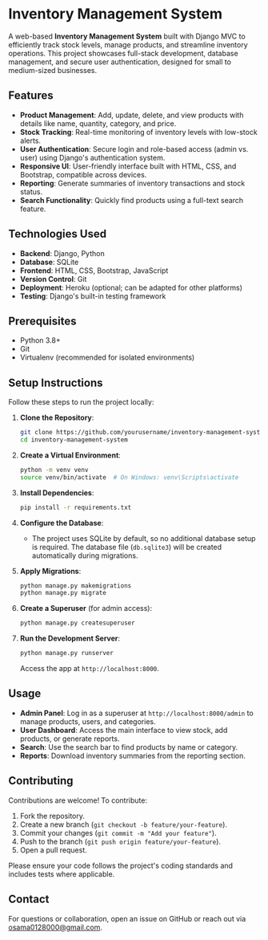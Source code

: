 # Inventory Management System

A web-based **Inventory Management System** built with Django MVC to efficiently track stock levels, manage products, and streamline inventory operations. This project showcases full-stack development, database management, and secure user authentication, designed for small to medium-sized businesses.

## Features

- **Product Management**: Add, update, delete, and view products with details like name, quantity, category, and price.
- **Stock Tracking**: Real-time monitoring of inventory levels with low-stock alerts.
- **User Authentication**: Secure login and role-based access (admin vs. user) using Django's authentication system.
- **Responsive UI**: User-friendly interface built with HTML, CSS, and Bootstrap, compatible across devices.
- **Reporting**: Generate summaries of inventory transactions and stock status.
- **Search Functionality**: Quickly find products using a full-text search feature.

## Technologies Used

- **Backend**: Django, Python
- **Database**: SQLite
- **Frontend**: HTML, CSS, Bootstrap, JavaScript
- **Version Control**: Git
- **Deployment**: Heroku (optional; can be adapted for other platforms)
- **Testing**: Django's built-in testing framework

## Prerequisites

- Python 3.8+
- Git
- Virtualenv (recommended for isolated environments)

## Setup Instructions

Follow these steps to run the project locally:

1. **Clone the Repository**:

   ```bash
   git clone https://github.com/yourusername/inventory-management-system.git
   cd inventory-management-system
   ```

2. **Create a Virtual Environment**:

   ```bash
   python -m venv venv
   source venv/bin/activate  # On Windows: venv\Scripts\activate
   ```

3. **Install Dependencies**:

   ```bash
   pip install -r requirements.txt
   ```

4. **Configure the Database**:

   - The project uses SQLite by default, so no additional database setup is required. The database file (`db.sqlite3`) will be created automatically during migrations.

5. **Apply Migrations**:

   ```bash
   python manage.py makemigrations
   python manage.py migrate
   ```

6. **Create a Superuser** (for admin access):

   ```bash
   python manage.py createsuperuser
   ```

7. **Run the Development Server**:

   ```bash
   python manage.py runserver
   ```

   Access the app at `http://localhost:8000`.

## Usage

- **Admin Panel**: Log in as a superuser at `http://localhost:8000/admin` to manage products, users, and categories.
- **User Dashboard**: Access the main interface to view stock, add products, or generate reports.
- **Search**: Use the search bar to find products by name or category.
- **Reports**: Download inventory summaries from the reporting section.

## Contributing

Contributions are welcome! To contribute:

1. Fork the repository.
2. Create a new branch (`git checkout -b feature/your-feature`).
3. Commit your changes (`git commit -m "Add your feature"`).
4. Push to the branch (`git push origin feature/your-feature`).
5. Open a pull request.

Please ensure your code follows the project's coding standards and includes tests where applicable.

## Contact

For questions or collaboration, open an issue on GitHub or reach out via osama0128000@gmail.com.